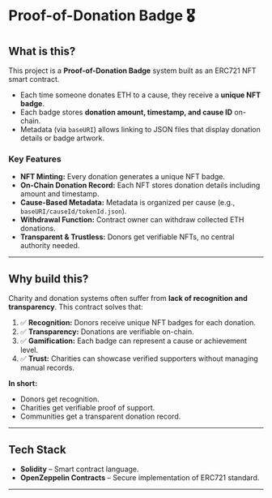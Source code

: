 # Proof-of-Donation Badge 🎖️

## What is this?

This project is a **Proof-of-Donation Badge** system built as an ERC721 NFT smart contract.

- Each time someone donates ETH to a cause, they receive a **unique NFT badge**. 
- Each badge stores **donation amount, timestamp, and cause ID** on-chain.
- Metadata (via `baseURI`) allows linking to JSON files that display donation details or badge artwork.
 
### Key Features

- **NFT Minting:** Every donation generates a unique NFT badge.
- **On-Chain Donation Record:** Each NFT stores donation details including amount and timestamp.
- **Cause-Based Metadata:** Metadata is organized per cause (e.g., `baseURI/causeId/tokenId.json`).
- **Withdrawal Function:** Contract owner can withdraw collected ETH donations.
- **Transparent & Trustless:** Donors get verifiable NFTs, no central authority needed.

---

## Why build this?

Charity and donation systems often suffer from **lack of recognition and transparency**. This contract solves that:

1. ✅ **Recognition:** Donors receive unique NFT badges for each donation.
2. ✅ **Transparency:** Donations are verifiable on-chain.
3. ✅ **Gamification:** Each badge can represent a cause or achievement level.
4. ✅ **Trust:** Charities can showcase verified supporters without managing manual records.

**In short:**

- Donors get recognition.
- Charities get verifiable proof of support.
- Communities get a transparent donation record.

---

## Tech Stack

- **Solidity** – Smart contract language.
- **OpenZeppelin Contracts** – Secure implementation of ERC721 standard.

---
